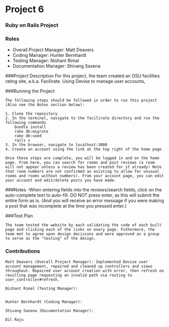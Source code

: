 # Project 6
### Ruby on Rails Project

### Roles
* Overall Project Manager: Matt Deavers
* Coding Manager: Hunter Bernhardt
* Testing Manager: Nishant Rimal
* Documentation Manager: Shivang Saxena

###Project Description
    For this project, the team created an OSU facilities rating site, a.k.a. Facilirate. Using Devise to manage user accounts,  

###Running the Project

    The following steps should be followed in order to run this project (Also see the Notes section below):

    1. Clone the repository
    2. In the terminal, navigate to the facilirate directory and run the following commands
        bundle install
        rake db:migrate
        rake db:seed
        rails s
    3. In the browser, navigate to localhost:3000
    4. Create an account using the link at the top right of the home page

    Once these steps are complete, you will be logged in and on the home page. From here, you can search for rooms and post reviews (a room will not appear unless a review has been created for it already! Note that room numbers are not confirmed as existing to allow for unusual rooms and rooms without numbers). From your account page, you can edit your account and edit/delete posts you have made.

###Notes
    -When entering fields into the reviews/search fields, click on the auto-complete text to auto-fill. DO NOT press enter, as this will submit the entire form as is. (And you will receive an error message if you were making a post that was incomplete at the time you pressed enter.)


###Test Plan

    The team tested the website by each validating the code of each built page and clicking each of the links on every page. Futhermore, the team met to agree upon design decisions and were approved as a group to serve as the "testing" of the design.

### Contributions

    Matt Deavers (Overall Project Manager): Implemented Devise user account management, repaired and cleaned up controllers and views throughout. Repaired user account creation with error, then refresh on resulting page requesting an invalid path via routing to user_controller#refresh. 

    Nishant Rimal (Testing Manager):


    Hunter Bernhardt (Coding Manager):

    Shivang Saxena (Documentation Manager):

    Dil Raju
